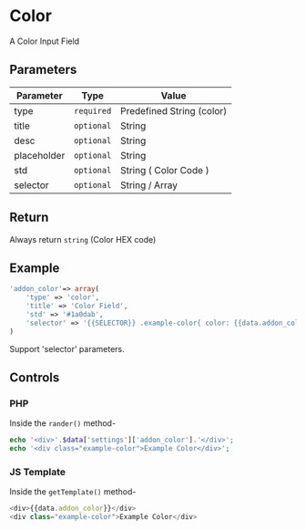 # Color
A Color Input Field

## Parameters
Parameter | Type | Value
--- | --- | ---
type | `required` | Predefined String (color)
title | `optional` | String
desc | `optional` | String
placeholder | `optional` | String
std | `optional` | String ( Color Code )
selector | `optional` | String / Array

## Return
Always return `string` (Color HEX code)

## Example
```php
'addon_color'=> array(
    'type' => 'color',
    'title' => 'Color Field',
    'std' => '#1a0dab',
    'selector' => '{{SELECTOR}} .example-color{ color: {{data.addon_color}}; }'
)
```
Support 'selector' parameters.


## Controls
### PHP
Inside the `rander()` method-
```php
echo '<div>'.$data['settings']['addon_color'].'</div>';
echo '<div class="example-color">Example Color</div>';
```

### JS Template
Inside the `getTemplate()` method-
```js
<div>{{data.addon_color}}</div>
<div class="example-color">Example Color</div>
```
